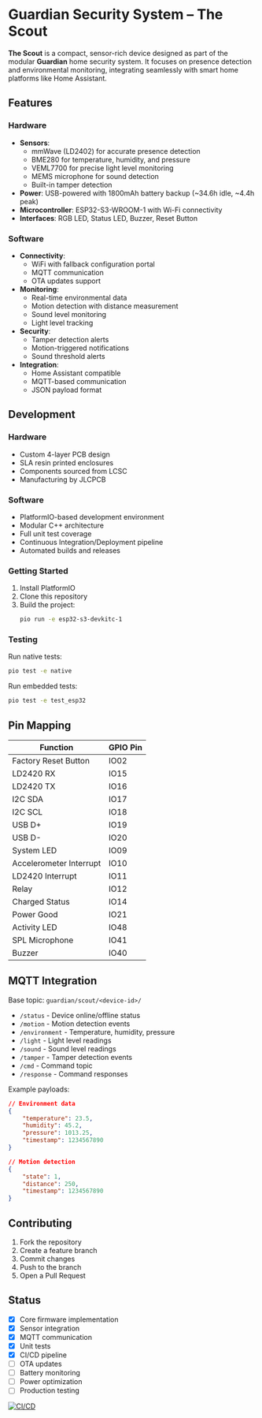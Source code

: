 # Guardian Security System – The Scout

**The Scout** is a compact, sensor-rich device designed as part of the modular **Guardian** home security system. It focuses on presence detection and environmental monitoring, integrating seamlessly with smart home platforms like Home Assistant.

## Features

### Hardware
- **Sensors**: 
  - mmWave (LD2402) for accurate presence detection
  - BME280 for temperature, humidity, and pressure
  - VEML7700 for precise light level monitoring
  - MEMS microphone for sound detection
  - Built-in tamper detection
- **Power**: USB-powered with 1800mAh battery backup (~34.6h idle, ~4.4h peak)
- **Microcontroller**: ESP32-S3-WROOM-1 with Wi-Fi connectivity
- **Interfaces**: RGB LED, Status LED, Buzzer, Reset Button

### Software
- **Connectivity**: 
  - WiFi with fallback configuration portal
  - MQTT communication
  - OTA updates support
- **Monitoring**:
  - Real-time environmental data
  - Motion detection with distance measurement
  - Sound level monitoring
  - Light level tracking
- **Security**:
  - Tamper detection alerts
  - Motion-triggered notifications
  - Sound threshold alerts
- **Integration**: 
  - Home Assistant compatible
  - MQTT-based communication
  - JSON payload format

## Development

### Hardware
- Custom 4-layer PCB design
- SLA resin printed enclosures
- Components sourced from LCSC
- Manufacturing by JLCPCB

### Software
- PlatformIO-based development environment
- Modular C++ architecture
- Full unit test coverage
- Continuous Integration/Deployment pipeline
- Automated builds and releases

### Getting Started
1. Install PlatformIO
2. Clone this repository
3. Build the project:
   ```bash
   pio run -e esp32-s3-devkitc-1
   ```

### Testing
Run native tests:
```bash
pio test -e native
```

Run embedded tests:
```bash
pio test -e test_esp32
```

## Pin Mapping

| Function               | GPIO Pin |
|------------------------|----------|
| Factory Reset Button   | IO02     |
| LD2420 RX              | IO15     |
| LD2420 TX              | IO16     |
| I2C SDA                | IO17     |
| I2C SCL                | IO18     |
| USB D+                 | IO19     |
| USB D-                 | IO20     |
| System LED             | IO09     |
| Accelerometer Interrupt| IO10     |
| LD2420 Interrupt       | IO11     |
| Relay                  | IO12     |
| Charged Status         | IO14     |
| Power Good             | IO21     |
| Activity LED           | IO48     |
| SPL Microphone         | IO41     |
| Buzzer                 | IO40     |

## MQTT Integration

Base topic: `guardian/scout/<device-id>/`
- `/status` - Device online/offline status
- `/motion` - Motion detection events
- `/environment` - Temperature, humidity, pressure
- `/light` - Light level readings
- `/sound` - Sound level readings
- `/tamper` - Tamper detection events
- `/cmd` - Command topic
- `/response` - Command responses

Example payloads:
```json
// Environment data
{
    "temperature": 23.5,
    "humidity": 45.2,
    "pressure": 1013.25,
    "timestamp": 1234567890
}

// Motion detection
{
    "state": 1,
    "distance": 250,
    "timestamp": 1234567890
}
```

## Contributing
1. Fork the repository
2. Create a feature branch
3. Commit changes
4. Push to the branch
5. Open a Pull Request

## Status

- [x] Core firmware implementation
- [x] Sensor integration
- [x] MQTT communication
- [x] Unit tests
- [x] CI/CD pipeline
- [ ] OTA updates
- [ ] Battery monitoring
- [ ] Power optimization
- [ ] Production testing

[![CI/CD](https://github.com/SwyserCo/TheScout/actions/workflows/ci.yml/badge.svg)](https://github.com/SwyserCo/TheScout/actions/workflows/ci.yml)
